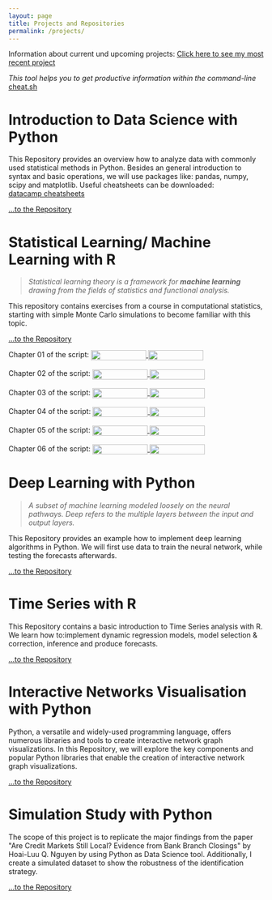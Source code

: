 ```yaml
---
layout: page
title: Projects and Repositories
permalink: /projects/
---
```

Information about current und upcoming projects:
[Click here to see my most recent project](https://nbviewer.org/github/fbalensiefer/Interactive_Network_Visualisations/blob/9c52ad772b0e0a36dea978661ed0b4bf74431aa9/InteracNetwVis.ipynb)

*This tool helps you to get productive information within the command-line*
[cheat.sh](https://cheat.sh/)

# Introduction to Data Science with Python
This Repository provides an overview how to analyze data with commonly used
statistical methods in Python. Besides an general introduction to syntax and
basic operations, we will use packages like: pandas, numpy, scipy
and matplotlib. Useful cheatsheets can be downloaded: <br>
[datacamp cheatsheets](https://www.datacamp.com/community/data-science-cheatsheets)

[...to the Repository](https://github.com/fbalensiefer/Introduction_Python)

# Statistical Learning/ Machine Learning with R
>*Statistical learning theory is a framework for **machine learning**
 drawing from the fields of statistics and functional analysis.*

This repository contains exercises from a course in computational statistics, starting with simple Monte Carlo simulations to become familiar with this topic.

[...to the Repository](https://github.com/fbalensiefer/Machine_Learning_R)

Chapter 01 of the script:
<a href="https://nbviewer.jupyter.org/github/fbalensiefer/Machine_Learning_R/blob/master/Chapter_01.ipynb"
   target="_parent">
   <img align="center"
  src="https://raw.githubusercontent.com/jupyter/design/master/logos/Badges/nbviewer_badge.png"
      width="109" height="20">
</a>
<a href="https://mybinder.org/v2/gh/fbalensiefer/Machine_Learning_R/master?filepath=Chapter_01.ipynb"
    target="_parent">
    <img align="center"
       src="https://mybinder.org/badge_logo.svg"
       width="109" height="20">
</a>
<br>
<br>
Chapter 02 of the script:
<a href="https://nbviewer.jupyter.org/github/fbalensiefer/Machine_Learning_R/blob/master/Chapter_02.ipynb"
   target="_parent">
   <img align="center"
  src="https://raw.githubusercontent.com/jupyter/design/master/logos/Badges/nbviewer_badge.png"
      width="109" height="20">
</a>
<a href="https://mybinder.org/v2/gh/fbalensiefer/Machine_Learning_R/master?filepath=Chapter_02.ipynb"
    target="_parent">
    <img align="center"
       src="https://mybinder.org/badge_logo.svg"
       width="109" height="20">
</a>
<br>
<br>
Chapter 03 of the script:
<a href="https://nbviewer.jupyter.org/github/fbalensiefer/Machine_Learning_R/blob/master/Chapter_03.ipynb"
   target="_parent">
   <img align="center"
  src="https://raw.githubusercontent.com/jupyter/design/master/logos/Badges/nbviewer_badge.png"
      width="109" height="20">
</a>
<a href="https://mybinder.org/v2/gh/fbalensiefer/Machine_Learning_R/master?filepath=Chapter_03.ipynb"
    target="_parent">
    <img align="center"
       src="https://mybinder.org/badge_logo.svg"
       width="109" height="20">
</a>
<br>
<br>
Chapter 04 of the script:
<a href="https://nbviewer.jupyter.org/github/fbalensiefer/Machine_Learning_R/blob/master/Chapter_04.ipynb"
   target="_parent">
   <img align="center"
  src="https://raw.githubusercontent.com/jupyter/design/master/logos/Badges/nbviewer_badge.png"
      width="109" height="20">
</a>
<a href="https://mybinder.org/v2/gh/fbalensiefer/Machine_Learning_R/master?filepath=Chapter_04.ipynb"
    target="_parent">
    <img align="center"
       src="https://mybinder.org/badge_logo.svg"
       width="109" height="20">
</a>
<br>
<br>
Chapter 05 of the script:
<a href="https://nbviewer.jupyter.org/github/fbalensiefer/Machine_Learning_R/blob/master/Chapter_05.ipynb"
   target="_parent">
   <img align="center"
  src="https://raw.githubusercontent.com/jupyter/design/master/logos/Badges/nbviewer_badge.png"
      width="109" height="20">
</a>
<a href="https://mybinder.org/v2/gh/fbalensiefer/Machine_Learning_R/master?filepath=Chapter_05.ipynb"
    target="_parent">
    <img align="center"
       src="https://mybinder.org/badge_logo.svg"
       width="109" height="20">
</a>
<br>
<br>
Chapter 06 of the script:
<a href="https://nbviewer.jupyter.org/github/fbalensiefer/Machine_Learning_R/blob/master/Chapter_06.ipynb"
   target="_parent">
   <img align="center"
  src="https://raw.githubusercontent.com/jupyter/design/master/logos/Badges/nbviewer_badge.png"
      width="109" height="20">
</a>
<a href="https://mybinder.org/v2/gh/fbalensiefer/Machine_Learning_R/master?filepath=Chapter_06.ipynb"
    target="_parent">
    <img align="center"
       src="https://mybinder.org/badge_logo.svg"
       width="109" height="20">
</a>

# Deep Learning with Python
>*A subset of machine learning modeled loosely on the neural pathways. Deep refers to the multiple layers between the input and output layers.*

This Repository provides an example how to implement deep learning algorithms
in Python. We will first use data to train the neural network, while testing the
forecasts afterwards.

[...to the Repository](https://github.com/fbalensiefer/Deep_Learning_Python)

# Time Series with R
This Repository contains a basic introduction to Time Series analysis with R.
We learn how to:implement dynamic regression models, model selection & correction,
inference and produce forecasts.

[...to the Repository](https://github.com/fbalensiefer/TimeSeries_R)

# Interactive Networks Visualisation with Python
Python, a versatile and widely-used programming language, offers numerous libraries and tools to create interactive network graph visualizations. In this Repository, we will explore the key components and popular Python libraries that enable the creation of interactive network graph visualizations.

[...to the Repository](https://github.com/fbalensiefer/Interactive_Network_Visualisations)

# Simulation Study with Python
The scope of this project is to replicate the major findings from the paper "Are Credit Markets Still Local? Evidence from Bank Branch Closings" by Hoai-Luu Q. Nguyen by using Python as Data Science tool. Additionally, I create a simulated dataset to show the robustness of the identification strategy.<br>

[...to the Repository](https://github.com/fbalensiefer/Python_SimulationStudy)
